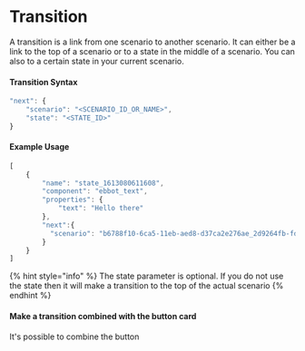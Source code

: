 # Transition

A transition is a link from one scenario to another scenario. It can either be a link to the top of a scenario or to a state in the middle of a scenario. You can also to a certain state in your current scenario.

#### Transition Syntax

```javascript
"next": {
    "scenario": "<SCENARIO_ID_OR_NAME>",
    "state": "<STATE_ID>"
}
```

#### Example Usage

```javascript
[
	{
		"name": "state_1613080611608",
		"component": "ebbot_text",
		"properties": {
			"text": "Hello there"
		},
		"next":{
		  "scenario": "b6788f10-6ca5-11eb-aed8-d37ca2e276ae_2d9264fb-fd6f-4ae1-b947-a9f4c184d408"
		}
	}
]
```

{% hint style="info" %}
The state parameter is optional. If you do not use the state then it will make a transition to the top of the actual scenario
{% endhint %}

#### Make a transition combined with the button card

It's possible to combine the button&#x20;
